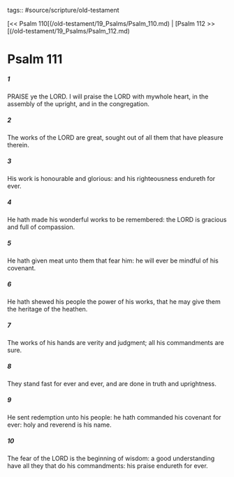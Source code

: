 tags:: #source/scripture/old-testament

[<< Psalm 110[(/old-testament/19_Psalms/Psalm_110.md) | [Psalm 112 >>[(/old-testament/19_Psalms/Psalm_112.md)

# Psalm 111

##### 1

PRAISE ye the LORD. I will praise the LORD with mywhole heart, in the assembly of the upright, and in the congregation.

##### 2

The works of the LORD are great, sought out of all them that have pleasure therein.

##### 3

His work is honourable and glorious: and his righteousness endureth for ever.

##### 4

He hath made his wonderful works to be remembered: the LORD is gracious and full of compassion.

##### 5

He hath given meat unto them that fear him: he will ever be mindful of his covenant.

##### 6

He hath shewed his people the power of his works, that he may give them the heritage of the heathen.

##### 7

The works of his hands are verity and judgment; all his commandments are sure.

##### 8

They stand fast for ever and ever, and are done in truth and uprightness.

##### 9

He sent redemption unto his people: he hath commanded his covenant for ever: holy and reverend is his name.

##### 10

The fear of the LORD is the beginning of wisdom: a good understanding have all they that do his commandments: his praise endureth for ever.
